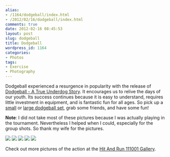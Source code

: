 ```yaml
---
alias:
- /1164/dodgeball/index.html
- /2012/02/16/dodgeball/index.html
comments: true
date: 2012-02-16 08:45:53
layout: post
slug: dodgeball
title: Dodgeball
wordpress_id: 1164
categories:
- Photos
tags:
- Exercise
- Photography
---
```


Dodgeball experienced a resurgence in popularity with the release of [Dodgeball - A True Underdog Story](http://amzn.to/MnBO66). It encourages us to relive the days of our youth. Its success continues because it is easy to understand, requires little investment in equipment, and is fantastic fun for all ages. So pick up a [small](http://amzn.to/NoGjuR) or [large dodgeball set](http://amzn.to/MJm12S), grab some friends, and have some fun!

**Note**: I did not take most of these pictures because I was actually playing in the tournament. Nevertheless I helped when I could, especially for the group shots. So thank my wife for the pictures.

<div class="galleria">
<a
href="http://thegalleryis.goingthewongway.com/var/albums/Events/Hit-And-Run-111001/hit_and_run23.JPG?m=1329282827"><img src="http://thegalleryis.goingthewongway.com/var/resizes/Events/Hit-And-Run-111001/hit_and_run23.JPG?m=1329282827"></img></a>
<a
href="http://thegalleryis.goingthewongway.com/var/albums/Events/Hit-And-Run-111001/hit_and_run4.JPG?m=132928274"><img src="http://thegalleryis.goingthewongway.com/var/resizes/Events/Hit-And-Run-111001/hit_and_run4.JPG?m=132928274"></img></a>
<a
href="http://thegalleryis.goingthewongway.com/var/albums/Events/Hit-And-Run-111001/hit_and_run25.JPG?m=132928284"><img src="http://thegalleryis.goingthewongway.com/var/resizes/Events/Hit-And-Run-111001/hit_and_run25.JPG?m=132928284"></img></a>
<a
href="http://thegalleryis.goingthewongway.com/var/albums/Events/Hit-And-Run-111001/hit_and_run15.JPG?m=132928280"><img src="http://thegalleryis.goingthewongway.com/var/resizes/Events/Hit-And-Run-111001/hit_and_run15.JPG?m=132928280"></img></a>
<a
href="http://thegalleryis.goingthewongway.com/var/albums/Events/Hit-And-Run-111001/hit_and_run29.JPG?m=132928284"><img src="http://thegalleryis.goingthewongway.com/var/resizes/Events/Hit-And-Run-111001/hit_and_run29.JPG?m=132928284"></img></a>
</div>

Check out more pictures of the action at the [Hit And Run 111001 Gallery](http://www.goingthewongway.com/item?3,hnr).
